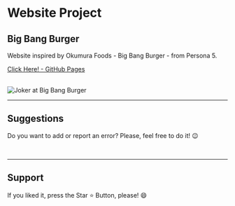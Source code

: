 # Website Project

 <h2> Big Bang Burger </h2>

<p>Website inspired by Okumura Foods - Big Bang Burger - from Persona 5. </p>

[Click Here! - GitHub Pages](https://chrysthy.github.io/Projeto-Site/)

<br>

 <img src="https://pbs.twimg.com/media/FfemsSYXgAEhQi7.jpg" alt="Joker at Big Bang Burger">

<br>
<hr>
<h2> Suggestions </h2>
<p> Do you want to add or report an error? Please, feel free to do it! 😉 </p>

<br>
<hr>
<h2> Support </h2>
<p> If you liked it, press the Star ⭐ Button, please! 😄 </p>
